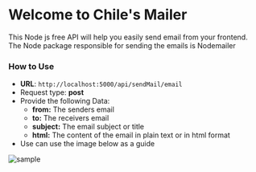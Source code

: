 <h1>Welcome to Chile's Mailer</h1>
<p>
    This Node js free API will help you easily send email from your frontend. The Node package responsible for sending the emails is Nodemailer
</p>

<h3>How to Use</h3>
<ul>
    <li id="copy" ><b>URL</b>: <code id="myInput" >http://localhost:5000/api/sendMail/email</code></li>
    <li>Request type: <b>post</b></li>
    <li>
    Provide the following Data: <br />
    <ul class="pad">
        <li><b>from:</b> <span>The senders email</span></li>
        <li><b>to:</b> <span>The receivers email</span></li>
        <li><b>subject:</b> <span>The email subject or title</span></li>
        <li>
        <b>html:</b> <span>The content of the email in plain text or in html format</span>
        </li>
    </ul>
    </li>
    <li>Use can use the image below as a guide</li>
</ul>
<img loading="lazy" src="https://res.cloudinary.com/dlifiojbx/image/upload/v1742243751/myPortfolio/preciouswogo_blglu0.jpg" alt="sample" />
